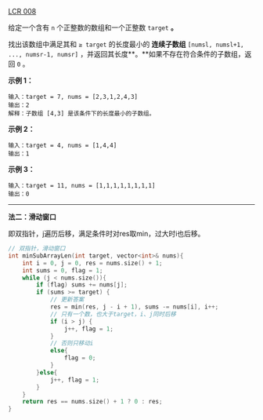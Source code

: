 [LCR 008](https://leetcode.cn/problems/2VG8Kg/description/)

给定一个含有 `n` 个正整数的数组和一个正整数 `target` **。**

找出该数组中满足其和 `≥ target` 的长度最小的 **连续子数组** `[numsl, numsl+1, ..., numsr-1, numsr]` ，并返回其长度**。**如果不存在符合条件的子数组，返回 `0` 。

**示例 1：**

```
输入：target = 7, nums = [2,3,1,2,4,3]
输出：2
解释：子数组 [4,3] 是该条件下的长度最小的子数组。
```

**示例 2：**

```
输入：target = 4, nums = [1,4,4]
输出：1
```

**示例 3：**

```
输入：target = 11, nums = [1,1,1,1,1,1,1,1]
输出：0
```

---



**法二：滑动窗口**

即双指针，j遍历后移，满足条件时对res取min，过大时i也后移。

```c++
// 双指针，滑动窗口
int minSubArrayLen(int target, vector<int>& nums){
    int i = 0, j = 0, res = nums.size() + 1;
    int sums = 0, flag = 1;
    while (j < nums.size()){
        if (flag) sums += nums[j];
        if (sums >= target) {
            // 更新答案
            res = min(res, j - i + 1), sums -= nums[i], i++;
            // 只有一个数，也大于target，i、j同时后移
            if (i > j) {
                j++, flag = 1;
            }
            // 否则只移动i
            else{
                flag = 0;
            }
        }else{
            j++, flag = 1;
        }
    }
    return res == nums.size() + 1 ? 0 : res;
}
```



